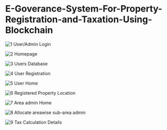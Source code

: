 # E-Goverance-System-For-Property-Registration-and-Taxation-Using-Blockchain

![1](https://github.com/sarthak-bhojane/E-Goverance-System-For-Property-Registration-and-Taxation-Using-Blockchain/assets/105963807/ae477b11-d3f9-47b1-825a-ef18f35b555a)
User/Admin Login


![2](https://github.com/sarthak-bhojane/E-Goverance-System-For-Property-Registration-and-Taxation-Using-Blockchain/assets/105963807/0d5907ba-1cd3-4976-abb9-1d8b0f54feb7)
Homepage  


![3](https://github.com/sarthak-bhojane/E-Goverance-System-For-Property-Registration-and-Taxation-Using-Blockchain/assets/105963807/6cc8034a-031a-441f-923d-9ec7e4b74c57)
Users Database 


![4](https://github.com/sarthak-bhojane/E-Goverance-System-For-Property-Registration-and-Taxation-Using-Blockchain/assets/105963807/21fd67ec-9480-42c2-81f0-35aa03ba98c1)
User Registration


![5](https://github.com/sarthak-bhojane/E-Goverance-System-For-Property-Registration-and-Taxation-Using-Blockchain/assets/105963807/9c6825dc-d04a-4c47-9b21-3cbc68be5e42)
User Home


![6](https://github.com/sarthak-bhojane/E-Goverance-System-For-Property-Registration-and-Taxation-Using-Blockchain/assets/105963807/2188ab5a-0ba7-4c57-9291-fed72787c978)
Registered Property Location


![7](https://github.com/sarthak-bhojane/E-Goverance-System-For-Property-Registration-and-Taxation-Using-Blockchain/assets/105963807/7a964445-40d0-424b-8268-5c13e6876db9)
Area admin Home


![8](https://github.com/sarthak-bhojane/E-Goverance-System-For-Property-Registration-and-Taxation-Using-Blockchain/assets/105963807/2b37d8bc-029e-41b4-8c2a-0f23c1cdce5b)
Allocate areawise sub-area admin


![9](https://github.com/sarthak-bhojane/E-Goverance-System-For-Property-Registration-and-Taxation-Using-Blockchain/assets/105963807/d56d5ff4-04ec-462c-aa82-f3d33283d9d2)
Tax Calculation Details


